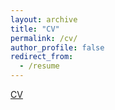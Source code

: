 ```yaml
---
layout: archive
title: "CV"
permalink: /cv/
author_profile: false
redirect_from:
  - /resume
---
```



[CV](https://abdullahaarafat.github.io/files/CV_Abdullah.pdf)
